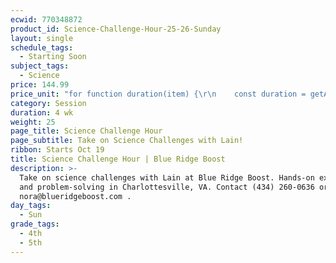```yaml
---
ecwid: 770348872
product_id: Science-Challenge-Hour-25-26-Sunday
layout: single
schedule_tags:
  - Starting Soon
subject_tags:
  - Science
price: 144.99
price_unit: "for function duration(item) {\r\n    const duration = getAttributeValue(item, 'Duration (in weeks)');\r\n    if (isSession(item)) {\r\n       return `${duration} wk`;\r\n    } else if (isOngoing(item)) {\r\n        if (duration === undefined) {\r\n            return \"Flexible\";\r\n        } else if (duration <= 12) {\r\n            return \"2-3 mo\";\r\n        } else if (duration <= 24) {\r\n            return \"4-6 mo\";\r\n        } else {\r\n            return \"6+ mo\";\r\n        }\r\n    } else if (isSingle(item)) {\r\n        return \"1 wk\";\r\n    }\r\n} sessions"
category: Session
duration: 4 wk
weight: 25
page_title: Science Challenge Hour
page_subtitle: Take on Science Challenges with Lain!
ribbon: Starts Oct 19
title: Science Challenge Hour | Blue Ridge Boost
description: >-
  Take on science challenges with Lain at Blue Ridge Boost. Hands-on experiments
  and problem-solving in Charlottesville, VA. Contact (434) 260-0636 or
  nora@blueridgeboost.com .
day_tags:
  - Sun
grade_tags:
  - 4th
  - 5th
---
```



